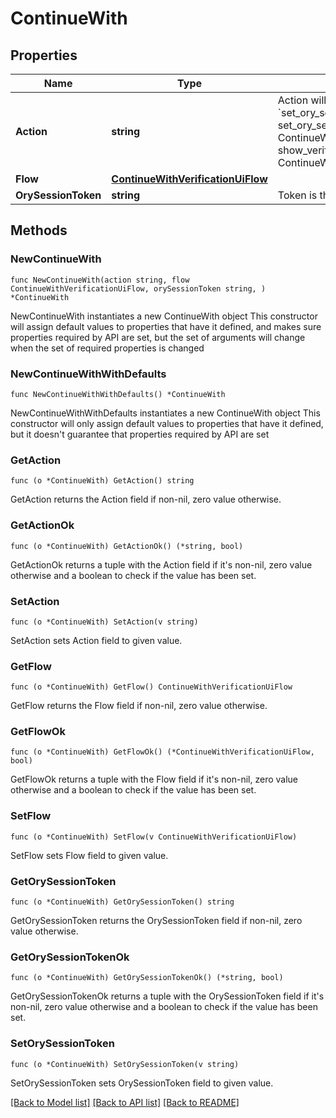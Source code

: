 # ContinueWith

## Properties

Name | Type | Description | Notes
------------ | ------------- | ------------- | -------------
**Action** | **string** | Action will always be &#x60;set_ory_session_token&#x60; set_ory_session_token ContinueWithActionSetOrySessionToken show_verification_ui ContinueWithActionShowVerificationUI | 
**Flow** | [**ContinueWithVerificationUiFlow**](ContinueWithVerificationUiFlow.md) |  | 
**OrySessionToken** | **string** | Token is the token of the session | 

## Methods

### NewContinueWith

`func NewContinueWith(action string, flow ContinueWithVerificationUiFlow, orySessionToken string, ) *ContinueWith`

NewContinueWith instantiates a new ContinueWith object
This constructor will assign default values to properties that have it defined,
and makes sure properties required by API are set, but the set of arguments
will change when the set of required properties is changed

### NewContinueWithWithDefaults

`func NewContinueWithWithDefaults() *ContinueWith`

NewContinueWithWithDefaults instantiates a new ContinueWith object
This constructor will only assign default values to properties that have it defined,
but it doesn't guarantee that properties required by API are set

### GetAction

`func (o *ContinueWith) GetAction() string`

GetAction returns the Action field if non-nil, zero value otherwise.

### GetActionOk

`func (o *ContinueWith) GetActionOk() (*string, bool)`

GetActionOk returns a tuple with the Action field if it's non-nil, zero value otherwise
and a boolean to check if the value has been set.

### SetAction

`func (o *ContinueWith) SetAction(v string)`

SetAction sets Action field to given value.


### GetFlow

`func (o *ContinueWith) GetFlow() ContinueWithVerificationUiFlow`

GetFlow returns the Flow field if non-nil, zero value otherwise.

### GetFlowOk

`func (o *ContinueWith) GetFlowOk() (*ContinueWithVerificationUiFlow, bool)`

GetFlowOk returns a tuple with the Flow field if it's non-nil, zero value otherwise
and a boolean to check if the value has been set.

### SetFlow

`func (o *ContinueWith) SetFlow(v ContinueWithVerificationUiFlow)`

SetFlow sets Flow field to given value.


### GetOrySessionToken

`func (o *ContinueWith) GetOrySessionToken() string`

GetOrySessionToken returns the OrySessionToken field if non-nil, zero value otherwise.

### GetOrySessionTokenOk

`func (o *ContinueWith) GetOrySessionTokenOk() (*string, bool)`

GetOrySessionTokenOk returns a tuple with the OrySessionToken field if it's non-nil, zero value otherwise
and a boolean to check if the value has been set.

### SetOrySessionToken

`func (o *ContinueWith) SetOrySessionToken(v string)`

SetOrySessionToken sets OrySessionToken field to given value.



[[Back to Model list]](../README.md#documentation-for-models) [[Back to API list]](../README.md#documentation-for-api-endpoints) [[Back to README]](../README.md)


